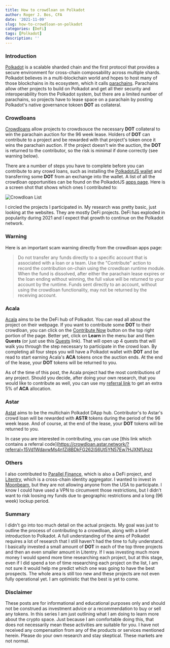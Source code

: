 ```yaml
---
title: How to crowdloan on Polkadot
author: Roger J. Bos, CFA
date: '2021-11-09'
slug: how-to-crowdloan-on-polkadot
categories: [DeFi]
tags: [Polkadot]
description: ''
---
```


### Introduction ###

[Polkadot](https://polkadot.network/) is a scalable sharded chain and the first protocol that provides a secure environment for cross-chain composability across multiple shards.  Polkadot believes in a multi-blockchain world and hopes to host many of those blockchains in its ecosystem, which it calls [parachains](https://polkadot.network/parachains/).  Parachains allow other projects to build on Polkadot and get all their security and interoperability from the Polkadot system, but there are a limited number of parachains, so projects have to lease space on a parachain by posting Polkadot's native governance tokoen **DOT** as collateral.

### Crowdloans ###

[Crowdloans](https://wiki.polkadot.network/docs/learn-crowdloans) allow projects to crowdsouce the necessary **DOT** collateral to win the parachain auction for the 96 week lease.  Holders of **DOT** can contribute to a project and be rewarded with that project's token once it wins the parachain auction.  If the project doesn't win the auction, the **DOT** is returned to the contributor, so the risk is minimal if done correctly (see warning below).

There are a number of steps you have to complete before you can contribute to any crowd loans, such as installing the [PolkadotJS wallet]() and transferring some **DOT** from an exchange into the wallet.  A list of all the crowdloan opportunities can be found on the PolkadotJS [apps page](https://polkadot.js.org/apps/?rpc=wss%3A%2F%2Fpub.elara.patract.io%2Fpolkadot#/parachains/crowdloan).  Here is a screen shot that shows which ones I contributed to:

![Crowdloan List](/img/crowdloan_list.png)

I circled the projects I participated in.  My research was pretty basic, just looking at the websites.  They are mostly DeFi projects.  DeFi has exploded in popularity during 2021 and I expect that growth to continue on the Polkadot network.

### Warning ###

Here is an important scam warning directly from the crowdloan apps page:

> Do not transfer any funds directly to a specific account that is associated with a loan or a team. Use the "Contribute" action to record the contribution on-chain using the crowdloan runtime module. When the fund is dissolved, after either the parachain lease expires or the  loan ending without winning, the full value will be returned to your account by the 
runtime. Funds sent directly to an account, without using the crowdloan functionality, may not be returned by the receiving account.

### Acala ###

[Acala](https://acala.network/) aims to be the DeFi hub of Polkadot.  You can read all about the project on their webpage.  If you want to contribute some **DOT** to their crowdloan, you can click on the [Contribute Now](https://acala.network/acala/join-acala#join-acala) button on the top right portion of the page.  Better yet, click on __Learn__ in the menu bar and then __Quests__ (or just use this [Quests](https://acala.network/acala/quests) link).  That will open up 4 quests that will walk you through the step necessary to participate in the crowd loan.  By completing all four steps you will have a Polkadot wallet with **DOT** and be read to start earning Acala's **ACA** tokens once the auction ends. At the end of the lease, your **DOT** tokens will be returned to you.

As of the time of this post, the Acala project had the most contributions of any project.  Should you decide, after doing your own research, that you would like to contribute as well, you can use my [referral link](https://acala.network/acala/join-acala?ref=0xc6c50586c6fe68c2d253bd05decd6674ac8d8849f29540cdf4c603c9c715295d) to get an extra 5% of **ACA** allocation.

### Astar ###

[Astat](https://crowdloan.astar.network/#stake-dot) aims to be the multichain Polkadot DApp hub.  Contributor's to Astar's crowd loan will be rewarded with **ASTR** tokens during the period of the 96 week lease.  And of course, at the end of the lease, your **DOT** tokens will be returned to you.

In case you are interested in contributing, you can use [this link which contains a referral code](https://crowdloan.astar.network/?referral=15Vd1WdavwMs4n1Zi8BDkFG262iS6Ut5YN57Ew7HJXNfUnzz

### Others ###

I also contributed to [Parallel Finance](https://parallel.fi/), which is also a DeFi project, and [Litentry](https://www.litentry.com/), which is a cross-chain identity aggregator.  I wanted to invest in [Moonbeam](https://moonbeam.foundation/), but they are not allowing anyone from the USA to participate.  I know I could have used a VPN to circumvent those restrictions, but I didn't want to risk loosing my funds due to geographic restrictions and a long (96 week) lockup period.

### Summary ###

I didn't go into too much detail on the actual projects. My goal was just to outline the process of contributing to a crowdloan, along with a brief introduction to Polkadot.  A full understanding of the aims of Polkadot requires a lot of research that I still haven't had the time to fully understand.  I basically invested a small amount of **DOT** in each of the top three projects and then an even smaller amount in Litentry.  If I was investing much more money I would spend more time researching each project, but at this stage, even if I did spend a ton of time researching each project on the list, I am not sure it would help me predict which one was going to have the best prospects.  The whole area is still too new and these projects are not even fully operational yet.  I am optimistic that the best is yet to come.

### Disclaimer ###

These posts are for informational and educational purposes only and should not be construed as investment advice or a recommendation to buy or sell any tokens.  In this series I am just outlining what I am doing to learn more about the crypto space.  Just because I am comfortable doing this, that does not necessarily mean these activities are suitable for you.  I have not received any compensation from any of the products or services mentioned herein.  Please do your own research and stay skeptical.  These markets are not normal.
